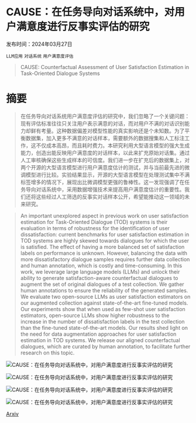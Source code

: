 # CAUSE：在任务导向对话系统中，对用户满意度进行反事实评估的研究

发布时间：2024年03月27日

`LLM应用` `对话系统` `用户满意度评估`

> CAUSE: Counterfactual Assessment of User Satisfaction Estimation in Task-Oriented Dialogue Systems

# 摘要

> 在任务导向对话系统用户满意度评估的研究中，我们忽略了一个关键问题：现有评估标准往往只关注用户表示满意的对话，而对用户不满的对话识别能力却鲜有考量。这种数据偏差对模型性能的真实影响还是个未知数。为了平衡数据集，加入更多不满意的对话样本，需要额外的数据搜集和人工标注工作，这不仅成本高昂，而且耗时费力。本研究利用大型语言模型的强大生成能力，创造出能反映用户满意度的对话样本，以此来扩充原始对话集。通过人工审核确保这些生成样本的可信度。我们进一步在扩充后的数据集上，对两个开源的大型语言模型进行用户满意度估计的测试，并与当前最先进的微调模型进行比较。实验结果显示，开源的大型语言模型在处理测试集中不满标签增多的情况下，展现出比微调模型更强的鲁棒性。这一发现强调了在任务导向对话系统中，采用数据增强技术来提高用户满意度估计的重要性。我们还将这些经过人工筛选的反事实对话样本公开，希望能推动这一领域的未来研究。

> An important unexplored aspect in previous work on user satisfaction estimation for Task-Oriented Dialogue (TOD) systems is their evaluation in terms of robustness for the identification of user dissatisfaction: current benchmarks for user satisfaction estimation in TOD systems are highly skewed towards dialogues for which the user is satisfied. The effect of having a more balanced set of satisfaction labels on performance is unknown. However, balancing the data with more dissatisfactory dialogue samples requires further data collection and human annotation, which is costly and time-consuming. In this work, we leverage large language models (LLMs) and unlock their ability to generate satisfaction-aware counterfactual dialogues to augment the set of original dialogues of a test collection. We gather human annotations to ensure the reliability of the generated samples. We evaluate two open-source LLMs as user satisfaction estimators on our augmented collection against state-of-the-art fine-tuned models. Our experiments show that when used as few-shot user satisfaction estimators, open-source LLMs show higher robustness to the increase in the number of dissatisfaction labels in the test collection than the fine-tuned state-of-the-art models. Our results shed light on the need for data augmentation approaches for user satisfaction estimation in TOD systems. We release our aligned counterfactual dialogues, which are curated by human annotation, to facilitate further research on this topic.

![CAUSE：在任务导向对话系统中，对用户满意度进行反事实评估的研究](../../../paper_images/2403.19056/x1.png)

![CAUSE：在任务导向对话系统中，对用户满意度进行反事实评估的研究](../../../paper_images/2403.19056/x2.png)

![CAUSE：在任务导向对话系统中，对用户满意度进行反事实评估的研究](../../../paper_images/2403.19056/x3.png)

![CAUSE：在任务导向对话系统中，对用户满意度进行反事实评估的研究](../../../paper_images/2403.19056/x4.png)

[Arxiv](https://arxiv.org/abs/2403.19056)